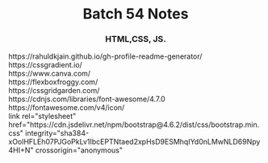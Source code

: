 <h1 align="center">Batch 54 Notes</h1>
<h3 align="center">HTML,CSS, JS.</h3>
https://rahuldkjain.github.io/gh-profile-readme-generator/ <br>
https://cssgradient.io/ <br>
https://www.canva.com/ <br>
https://flexboxfroggy.com/ <br>
https://cssgridgarden.com/ <br>
https://cdnjs.com/libraries/font-awesome/4.7.0 <br>
https://fontawesome.com/v4/icon/ <br>
link rel="stylesheet" href="https://cdn.jsdelivr.net/npm/bootstrap@4.6.2/dist/css/bootstrap.min.css" integrity="sha384-xOolHFLEh07PJGoPkLv1IbcEPTNtaed2xpHsD9ESMhqIYd0nLMwNLD69Npy4HI+N" crossorigin="anonymous"
